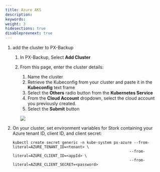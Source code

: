 ```yaml
---
title: Azure AKS
description: 
keywords: 
weight: 3
hidesections: true
disableprevnext: true
---
```


<!-- AKS starts at 28:34 -->

1. add the cluster to PX-Backup
    1. In PX-Backup, Select **Add Cluster**
    2. From this page, enter the cluster details:
        1. Name the cluster
        2. Retrieve the Kubeconfig from your cluster and paste it in the **Kubeconfig** text frame
        3. Select the **Others** radio button from the **Kubernetes Service** 
        4. From the **Cloud Account** dropdown, select the cloud account you previously created.
        5. Select the **Submit** button

        ![](/img/aws-cluster-add.png)

2. On your cluster, set environment variables for Stork containing your Azure tenant ID, client ID, and client secret:

    ```text
    kubectl create secret generic -n kube-system px-azure --from-literal=AZURE_TENANT_ID=<tenant> \
                                                        --from-literal=AZURE_CLIENT_ID=<appId> \
                                                        --from-literal=AZURE_CLIENT_SECRET=<password>
    ```

